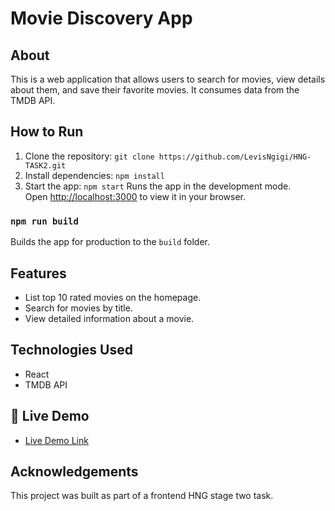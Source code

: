 
# Movie Discovery App

## About

This is a web application that allows users to search for movies, view details about them, and save their favorite movies. It consumes data from the TMDB API.

## How to Run

1. Clone the repository: `git clone https://github.com/LevisNgigi/HNG-TASK2.git`
2. Install dependencies: `npm install`
3. Start the app: `npm start`
Runs the app in the development mode.\
Open [http://localhost:3000](http://localhost:3000) to view it in your browser.

### `npm run build`

Builds the app for production to the `build` folder.

## Features

- List top 10 rated movies on the homepage.
- Search for movies by title.
- View detailed information about a movie.

## Technologies Used

- React
- TMDB API

## 🚀 Live Demo <a name="live-demo"></a>

- [Live Demo Link](https://sivel.netlify.app/)

## Acknowledgements

This project was built as part of a frontend HNG  stage two task.


